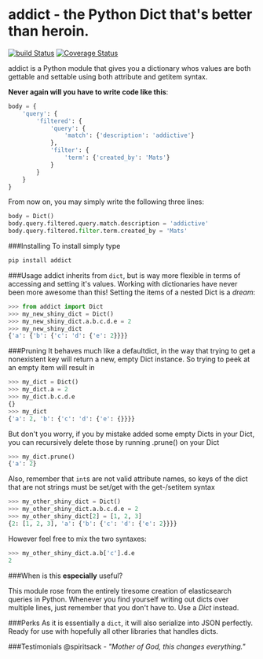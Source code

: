 # addict - the Python Dict that's better than heroin.
[![build Status](https://travis-ci.org/mewwts/addict.svg?branch=master)](https://travis-ci.org/mewwts/addict) [![Coverage Status](https://img.shields.io/coveralls/mewwts/addict.svg)](https://coveralls.io/r/mewwts/addict)

addict is a Python module that gives you a dictionary whos values are both gettable and settable using both attribute and getitem syntax. 

**Never again will you have to write code like this**:
```Python
body = {
    'query': {
        'filtered': {
            'query': {
                'match': {'description': 'addictive'}
            },
            'filter': {
                'term': {'created_by': 'Mats'}
            }
        }
    }
}
```
From now on, you may simply write the following three lines:
```Python
body = Dict()
body.query.filtered.query.match.description = 'addictive'
body.query.filtered.filter.term.created_by = 'Mats'
```

###Installing
To install simply type
```sh
pip install addict
```
###Usage
addict inherits from ```dict```, but is way more flexible in terms of accessing and setting it's values. 
Working with dictionaries have never been more awesome than this! Setting the items of a nested Dict is a *dream*:

```Python
>>> from addict import Dict
>>> my_new_shiny_dict = Dict()
>>> my_new_shiny_dict.a.b.c.d.e = 2
>>> my_new_shiny_dict
{'a': {'b': {'c': 'd': {'e': 2}}}}
```

###Pruning
It behaves much like a defaultdict, in the way that trying to get a nonexistent key will return a new, empty Dict instance.
So trying to peek at an empty item will result in
```Python
>>> my_dict = Dict()
>>> my_dict.a = 2
>>> my_dict.b.c.d.e
{}
>>> my_dict
{'a': 2, 'b': {'c': 'd': {'e': {}}}}
```
But don't you worry, if you by mistake added some empty Dicts in your Dict, you can recursively delete those by running .prune() on your Dict
```Python
>>> my_dict.prune()
{'a': 2}
```

Also, remember that ```int```s are not valid attribute names, so keys of the dict that are not strings must be set/get with the get-/setitem syntax
```Python
>>> my_other_shiny_dict = Dict()
>>> my_other_shiny_dict.a.b.c.d.e = 2
>>> my_other_shiny_dict[2] = [1, 2, 3]
{2: [1, 2, 3], 'a': {'b': {'c': 'd': {'e': 2}}}}
```
However feel free to mix the two syntaxes:
```Python
>>> my_other_shiny_dict.a.b['c'].d.e
2
```
###When is this **especially** useful? 

This module rose from the entirely tiresome creation of elasticsearch queries in Python. Whenever you find yourself writing out dicts over multiple lines, just remember that you don't have to. Use a *Dict* instead.

###Perks
As it is essentially a ```dict```, it will also serialize into JSON perfectly. Ready for use with hopefully all other libraries that handles dicts.

###Testimonials
@spiritsack - *"Mother of God, this changes everything."*
